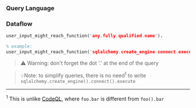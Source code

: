 ### Query Language 

### Dataflow

```prolog
user_input_might_reach_function('any.fully.qualified.name').

% example:
user_input_might_reach_function('sqlalchemy.create_engine.connect.execute').
```
> ⚠️ Warning: don't forget the dot '.' at the end of the query

> 💡Note: to simplify queries, there is no need<sup>1</sup> to write  
> `sqlalchemy.create_engine().connect().execute`

---

<sup>1</sup> This is unlike [CodeQL][1], where `foo.bar` is different from `foo().bar`

[1]: https://codeql.github.com/

